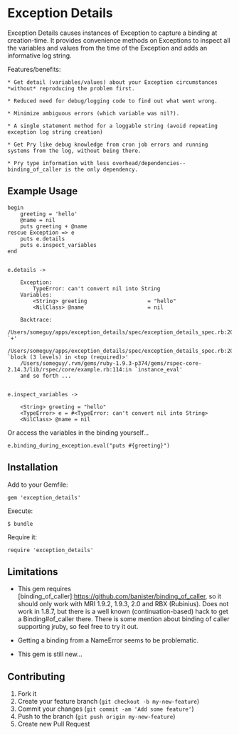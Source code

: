 # Exception Details

Exception Details causes instances of Exception to capture a binding at creation-time.
It provides convenience methods on Exceptions to inspect all the variables and values
from the time of the Exception and adds an informative log string.

Features/benefits:

	* Get detail (variables/values) about your Exception circumstances *without* reproducing the problem first.

	* Reduced need for debug/logging code to find out what went wrong.

	* Minimize ambiguous errors (which variable was nil?).

	* A single statement method for a loggable string (avoid repeating exception log string creation)

	* Get Pry like debug knowledge from cron job errors and running systems from the log, without being there.

	* Pry type information with less overhead/dependencies--binding_of_caller is the only dependency.


## Example Usage

	begin
		greeting = 'hello'
		@name = nil
		puts greeting + @name
	rescue Exception => e
		puts e.details
		puts e.inspect_variables
	end


	e.details ->

		Exception:
			TypeError: can't convert nil into String
		Variables:
			<String> greeting                   = "hello"
			<NilClass> @name                    = nil

		Backtrace:
			/Users/someguy/apps/exception_details/spec/exception_details_spec.rb:20:in `+'
		/Users/someguy/apps/exception_details/spec/exception_details_spec.rb:20:in `block (3 levels) in <top (required)>'
		/Users/someguy/.rvm/gems/ruby-1.9.3-p374/gems/rspec-core-2.14.3/lib/rspec/core/example.rb:114:in `instance_eval'
		and so forth ...


	e.inspect_variables ->

		<String> greeting = "hello"
		<TypeError> e = #<TypeError: can't convert nil into String>
		<NilClass> @name = nil

Or access the variables in the binding yourself...

	e.binding_during_exception.eval("puts #{greeting}")

## Installation

Add to your Gemfile:

    gem 'exception_details'

Execute:

    $ bundle

Require it:

	require 'exception_details'

## Limitations
- This gem requires [binding\_of\_caller]:https://github.com/banister/binding_of_caller, so it should only work with MRI 1.9.2, 1.9.3, 2.0
and RBX (Rubinius). Does not work in 1.8.7, but there is a well known (continuation-based)
hack to get a Binding#of_caller there. There is some mention about binding of caller supporting
jruby, so feel free to try it out.

- Getting a binding from a NameError seems to be problematic.

- This gem is still new...

## Contributing

1. Fork it
2. Create your feature branch (`git checkout -b my-new-feature`)
3. Commit your changes (`git commit -am 'Add some feature'`)
4. Push to the branch (`git push origin my-new-feature`)
5. Create new Pull Request
